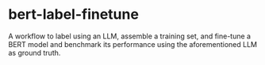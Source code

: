 # bert-label-finetune

A workflow to label using an LLM, assemble a training set, and fine-tune a BERT model and benchmark its performance using the aforementioned LLM as ground truth.
